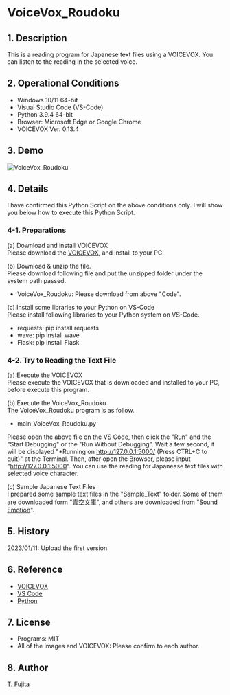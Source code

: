 # VoiceVox_Roudoku
## 1. Description
This is a reading program for Japanese text files using a VOICEVOX. You can listen to the reading in the selected voice.

## 2. Operational Conditions
- Windows 10/11 64-bit
- Visual Studio Code (VS-Code)
- Python 3.9.4 64-bit
- Browser: Microsoft Edge or Google Chrome
- VOICEVOX Ver. 0.13.4

## 3. Demo
![VoiceVox_Roudoku](https://to-fujita.github.io/Images/Voice_Converter.png "Images for Voice Converter")

## 4. Details
I have confirmed this Python Script on the above conditions only. I will show you below how to execute this Python Script.

### 4-1. Preparations
(a) Download and install VOICEVOX  
Please download the [VOICEVOX](https://voicevox.hiroshiba.jp/), and install to your PC. 
  
(b) Download & unzip the file.  
Please download following file and put the unzipped folder under the system path passed.
- VoiceVox_Roudoku: Please download from above "Code".
  
(c) Install some libraries to your Python on VS-Code  
Please install following libraries to your Python system on VS-Code.
- requests: pip install requests
- wave: pip install wave
- Flask: pip install Flask
  
### 4-2. Try to Reading the Text File
(a) Execute the VOICEVOX  
Please execute the VOICEVOX that is downloaded and installed to your PC, before execute this program.   
  
(b) Execute the VoiceVox_Roudoku  
The VoiceVox_Roudoku program is as follow.  
- main_VoiceVox_Roudoku.py  

Please open the above file on the VS Code, then click the "Run" and the "Start Debugging" or the "Run Without Debugging". Wait a few second, it will be displayed "*Running on http://127.0.0.1:5000/ (Press CTRL+C to quit)" at the Terminal. Then, after open the Browser, please input "http://127.0.0.1:5000". You can use the reading for Japanease text files with selected voice character.  

(c) Sample Japanese Text Files  
I prepared some sample text files in the "Sample_Text" folder. Some of them are downloaded form "[青空文庫](http://www.aozora.gr.jp/)", and others are downloaded from "[Sound Emotion](https://sound-emotion.jp/)".
  
## 5. History
2023/01/11: Upload the first version.  
  
## 6. Reference
- [VOICEVOX](https://voicevox.hiroshiba.jp/)
- [VS Code](https://azure.microsoft.com/ja-jp/products/visual-studio-code/)
- [Python](https://www.python.org/)
  
## 7. License
- Programs: MIT
- All of the images and VOICEVOX: Please confirm to each author.
  
## 8. Author
[T. Fujita](https://github.com/To-Fujita)

